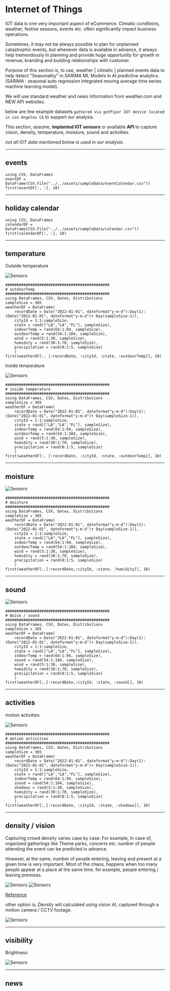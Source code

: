 # Internet of Things

IOT data is one very important aspect of eCommerce.
Climatic conditions, weather, festive seasons, events etc. often significantly impact business operations.

Sometimes, it may not be always possible to plan for unplanned catastrophic events, but whenever data is available in advance, it always help tremendously in planning and provide huge opportunity for growth in revenue, branding and building relationships with customer.

Purpose of this section is, to use, weather | climatic | planned events data to help detect "Seasonality" in SARIMA ML Models in AI predictive analytics. 
(SARIMA : seasonal auto regression integrated moving average time series machine learning model).

We will use standard weather and news information from weather.com and NEW API websites.

below are few example datasets `gathered via getPiper IOT device located in Los Angeles CA` to support our analysis.

This section, assume, **implanted IOT sensors** or available **API** to capture vision, density, temperature, moisture, sound and activities.

*not all IOT data mentioned below is used in our analysis.*

---
## events

```@example
using CSV, DataFrames
eventDF = DataFrame(CSV.File("../../assets/sampleData/eventCalendar.csv"))
first(eventDF[:, :], 10)
```

---
## holiday calendar

```@example
using CSV, DataFrames
calendarDF = DataFrame(CSV.File("../../assets/sampleData/calendar.csv"))
first(calendarDF[:, :], 10)
```

---
## temperature

Outside temperature

![Sensors](assets/images/sensor1.png)

```@example
##############################################
# outdoorTemp
##############################################
using DataFrames, CSV, Dates, Distributions
sampleSize = 365
weatherDF = DataFrame(
    recordDate = Date("2022-01-01", dateformat"y-m-d"):Day(1):(Date("2022-01-01", dateformat"y-m-d")+ Day(sampleSize-1)),
    cityId = 1:1:sampleSize, 
    state = rand(["LA","LA","FL"], sampleSize),
    indoorTemp = rand(64:1:94, sampleSize),
    outdoorTemp = rand(54:1:104, sampleSize),
    wind = rand(5:1:30, sampleSize),
    humidity = rand(30:1:70, sampleSize),
    precipitation = rand(0:1:5, sampleSize)
    )
first(weatherDF[:, [:recordDate, :cityId, :state, :outdoorTemp]], 10)
```

Inside temperature

![Sensors](assets/images/sensor2.png)

```@example
##############################################
# inside temperature
##############################################
using DataFrames, CSV, Dates, Distributions
sampleSize = 365
weatherDF = DataFrame(
    recordDate = Date("2022-01-01", dateformat"y-m-d"):Day(1):(Date("2022-01-01", dateformat"y-m-d")+ Day(sampleSize-1)),
    cityId = 1:1:sampleSize, 
    state = rand(["LA","LA","FL"], sampleSize),
    indoorTemp = rand(64:1:94, sampleSize),
    outdoorTemp = rand(54:1:104, sampleSize),
    wind = rand(5:1:30, sampleSize),
    humidity = rand(30:1:70, sampleSize),
    precipitation = rand(0:1:5, sampleSize)
    )
first(weatherDF[:, [:recordDate, :cityId, :state, :outdoorTemp]], 10)
```
---
## moisture
![Sensors](assets/images/sensor3.png)

```@example
##############################################
# moisture
##############################################
using DataFrames, CSV, Dates, Distributions
sampleSize = 365
weatherDF = DataFrame(
    recordDate = Date("2022-01-01", dateformat"y-m-d"):Day(1):(Date("2022-01-01", dateformat"y-m-d")+ Day(sampleSize-1)),
    cityId = 1:1:sampleSize, 
    state = rand(["LA","LA","FL"], sampleSize),
    indoorTemp = rand(64:1:94, sampleSize),
    outdoorTemp = rand(54:1:104, sampleSize),
    wind = rand(5:1:30, sampleSize),
    humidity = rand(30:1:70, sampleSize),
    precipitation = rand(0:1:5, sampleSize)
    )
first(weatherDF[:,[:recordDate,:cityId, :state, :humidity]], 10)
```
---
## sound

![Sensors](assets/images/sensor5.png)
```@example
##############################################
# Noise / sound
##############################################
using DataFrames, CSV, Dates, Distributions
sampleSize = 365
weatherDF = DataFrame(
    recordDate = Date("2022-01-01", dateformat"y-m-d"):Day(1):(Date("2022-01-01", dateformat"y-m-d")+ Day(sampleSize-1)),
    cityId = 1:1:sampleSize, 
    state = rand(["LA","LA","FL"], sampleSize),
    indoorTemp = rand(64:1:94, sampleSize),
    sound = rand(54:1:104, sampleSize),
    wind = rand(5:1:30, sampleSize),
    humidity = rand(30:1:70, sampleSize),
    precipitation = rand(0:1:5, sampleSize)
    )
first(weatherDF[:,[:recordDate,:cityId, :state, :sound]], 10)
```

---
## activities
motion activities

![Sensors](assets/images/sensor6.png)

```@example
##############################################
# motion activities
##############################################
using DataFrames, CSV, Dates, Distributions
sampleSize = 365
weatherDF = DataFrame(
    recordDate = Date("2022-01-01", dateformat"y-m-d"):Day(1):(Date("2022-01-01", dateformat"y-m-d")+ Day(sampleSize-1)),
    cityId = 1:1:sampleSize, 
    state = rand(["LA","LA","FL"], sampleSize),
    indoorTemp = rand(64:1:94, sampleSize),
    sound = rand(54:1:104, sampleSize),
    shadows = rand(5:1:30, sampleSize),
    humidity = rand(30:1:70, sampleSize),
    precipitation = rand(0:1:5, sampleSize)
    )
first(weatherDF[:,[:recordDate, :cityId, :state, :shadows]], 10)
```

---
## density / vision
Capturing crowd density varies case by case. For example, In case of, organized gatherings like Theme parks, concerts etc.
number of people attending the event can be predicted in advance.

However, at the same, number of people entering, leaving and present at a given time is very important.
Most of the chaos, happens when too many people appear at a place at the same time. for example, people entering / leaving premises.

![Sensors](assets/images/crowd_density_model_1.png)
![Sensors](assets/images/crowd_density_model_2.png)

[Reference](https://www.researchgate.net/publication/343341033_Crowd_Modeling_and_Simulation_for_Safer_Building_Design)

other option is, Density will calculated using vision AI, captured through a motion camera / CCTV footage.

![Sensors](assets/images/crowd_density_model.png)

---
## visibility
Brightness

![Sensors](assets/images/sensor4.png)

---
## news

